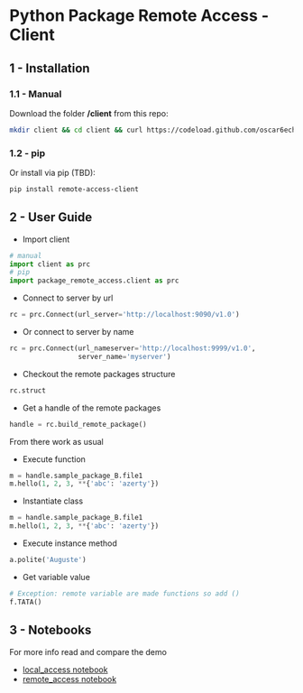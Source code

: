 
# Python Package Remote Access - Client

## 1 - Installation

### 1.1 - Manual
Download the folder **/client** from this repo:
```bash
mkdir client && cd client && curl https://codeload.github.com/oscar6echo/python-package-remote-access/tar.gz/master | tar -xz --strip=2 python-package-remote-access-master/client
```

### 1.2 - pip
Or install via pip (TBD):
```bash
pip install remote-access-client
```

## 2 - User Guide

+ Import client

```python
# manual
import client as prc
# pip
import package_remote_access.client as prc
```

+ Connect to server by url

```python
rc = prc.Connect(url_server='http://localhost:9090/v1.0')
```

+ Or connect to server by name

```python
rc = prc.Connect(url_nameserver='http://localhost:9999/v1.0',
                 server_name='myserver')
```

+ Checkout the remote packages structure

```python
rc.struct
```

+ Get a handle of the remote packages

```python
handle = rc.build_remote_package()
```

From there work as usual

+ Execute function

```python
m = handle.sample_package_B.file1
m.hello(1, 2, 3, **{'abc': 'azerty'})
```
+ Instantiate class

```python
m = handle.sample_package_B.file1
m.hello(1, 2, 3, **{'abc': 'azerty'})
```

+ Execute instance method

```python
a.polite('Auguste')
```
+ Get variable value

```python
# Exception: remote variable are made functions so add ()
f.TATA()
```


## 3 - Notebooks

For more info read and compare the demo
+ [local_access notebook](../server/local_access.ipynb)
+ [remote_access notebook](../remote_access.ipynb)
